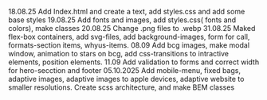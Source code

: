 18.08.25 Add Index.html and create a text, add styles.css and add some base
styles 19.08.25 Add fonts and images, add styles.css( fonts and colors), make
classes 20.08.25 Change .png files to .webp 31.08.25 Maked flex-box containers,
add svg-files, add background-images, form for call, formats-section items,
whyus-items. 08.09 Add bcg images, make modal window, animation to stars on bcg,
add css-transitions to intractive elements, position elements. 11.09 Add
validation to forms and correct width for hero-secction and footer
05.10.2025 Add mobile-menu, fixed bags, adaptive images, adaptive images to apple devices, adaptive website to smaller resolutions. Create scss architecture, and make BEM classes
